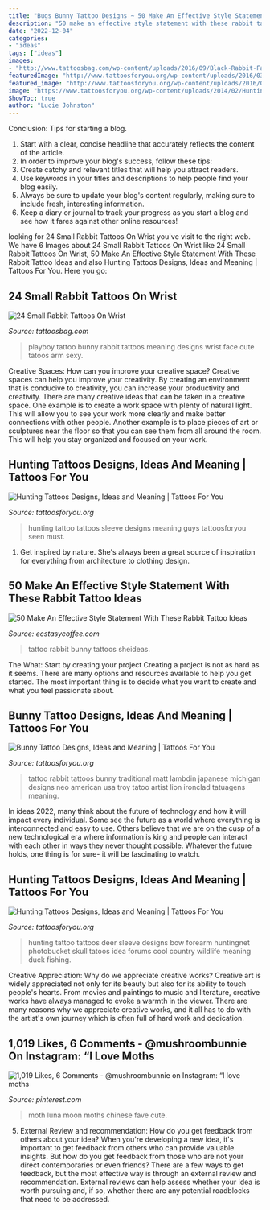 ```yaml
---
title: "Bugs Bunny Tattoo Designs ~ 50 Make An Effective Style Statement With These Rabbit Tattoo Ideas"
description: "50 make an effective style statement with these rabbit tattoo ideas"
date: "2022-12-04"
categories:
- "ideas"
tags: ["ideas"]
images:
- "http://www.tattoosbag.com/wp-content/uploads/2016/09/Black-Rabbit-Face-Tattoo-471x800.jpg"
featuredImage: "http://www.tattoosforyou.org/wp-content/uploads/2016/03/Traditional-Bunny-Tattoo.jpg"
featured_image: "http://www.tattoosforyou.org/wp-content/uploads/2016/03/Traditional-Bunny-Tattoo.jpg"
image: "https://www.tattoosforyou.org/wp-content/uploads/2014/02/Hunting-Tattoos-for-Guys.jpg"
ShowToc: true
author: "Lucie Johnston"
---
```



Conclusion: Tips for starting a blog.
1. Start with a clear, concise headline that accurately reflects the content of the article.
2. In order to improve your blog's success, follow these tips: 
3. Create catchy and relevant titles that will help you attract readers. 
4. Use keywords in your titles and descriptions to help people find your blog easily. 
5. Always be sure to update your blog's content regularly, making sure to include fresh, interesting information. 
6. Keep a diary or journal to track your progress as you start a blog and see how it fares against other online resources!

	

		
looking for 24 Small Rabbit Tattoos On Wrist you've visit to the right web. We have 6 Images about 24 Small Rabbit Tattoos On Wrist like 24 Small Rabbit Tattoos On Wrist, 50 Make An Effective Style Statement With These Rabbit Tattoo Ideas and also Hunting Tattoos Designs, Ideas and Meaning | Tattoos For You. Here you go:
		
    
## 24 Small Rabbit Tattoos On Wrist

<img loading=lazy src="http://www.tattoosbag.com/wp-content/uploads/2016/09/Black-Rabbit-Face-Tattoo-471x800.jpg" onerror="this.onerror=null;this.src='https://tse1.mm.bing.net/th?id=OIP.cr_k6iofycqYejB4MfR4DgHaMl&amp;pid=15.1';" alt="24 Small Rabbit Tattoos On Wrist">

_Source: tattoosbag.com_

>playboy tattoo bunny rabbit tattoos meaning designs wrist face cute tatoos arm sexy. 

	

Creative Spaces: How can you improve your creative space?
Creative spaces can help you improve your creativity. By creating an environment that is conducive to creativity, you can increase your productivity and creativity. There are many creative ideas that can be taken in a creative space. One example is to create a work space with plenty of natural light. This will allow you to see your work more clearly and make better connections with other people. Another example is to place pieces of art or sculptures near the floor so that you can see them from all around the room. This will help you stay organized and focused on your work.

    
## Hunting Tattoos Designs, Ideas And Meaning | Tattoos For You

<img loading=lazy src="https://www.tattoosforyou.org/wp-content/uploads/2014/02/Hunting-Tattoos-for-Guys.jpg" onerror="this.onerror=null;this.src='https://tse3.mm.bing.net/th?id=OIP._zi6icLmf9WaFbwpzTwOBgHaJ7&amp;pid=15.1';" alt="Hunting Tattoos Designs, Ideas and Meaning | Tattoos For You">

_Source: tattoosforyou.org_

>hunting tattoo tattoos sleeve designs meaning guys tattoosforyou seen must. 

	

1. Get inspired by nature. She's always been a great source of inspiration for everything from architecture to clothing design.

    
## 50 Make An Effective Style Statement With These Rabbit Tattoo Ideas

<img loading=lazy src="https://i0.wp.com/www.ecstasycoffee.com/wp-content/uploads/2017/04/Small-Rabbit-Tattoo-Ideas.jpg?resize=750%2C938" onerror="this.onerror=null;this.src='https://tse3.mm.bing.net/th?id=OIP.Ah_CJqZv1DjEES_MNSNikAHaJQ&amp;pid=15.1';" alt="50 Make An Effective Style Statement With These Rabbit Tattoo Ideas">

_Source: ecstasycoffee.com_

>tattoo rabbit bunny tattoos sheideas. 

	

The What: Start by creating your project
Creating a project is not as hard as it seems. There are many options and resources available to help you get started. The most important thing is to decide what you want to create and what you feel passionate about.

    
## Bunny Tattoo Designs, Ideas And Meaning | Tattoos For You

<img loading=lazy src="http://www.tattoosforyou.org/wp-content/uploads/2016/03/Traditional-Bunny-Tattoo.jpg" onerror="this.onerror=null;this.src='https://tse1.mm.bing.net/th?id=OIP.aAonSZNIV7ZuY1U8w-_QVwHaLI&amp;pid=15.1';" alt="Bunny Tattoo Designs, Ideas and Meaning | Tattoos For You">

_Source: tattoosforyou.org_

>tattoo rabbit tattoos bunny traditional matt lambdin japanese michigan designs neo american usa troy tatoo artist lion ironclad tatuagens meaning. 

	

In ideas 2022, many think about the future of technology and how it will impact every individual. Some see the future as a world where everything is interconnected and easy to use. Others believe that we are on the cusp of a new technological era where information is king and people can interact with each other in ways they never thought possible. Whatever the future holds, one thing is for sure- it will be fascinating to watch.

    
## Hunting Tattoos Designs, Ideas And Meaning | Tattoos For You

<img loading=lazy src="https://www.tattoosforyou.org/wp-content/uploads/2014/02/Hunting-Tattoo-Forearm.jpg" onerror="this.onerror=null;this.src='https://tse2.mm.bing.net/th?id=OIP.BtX1wzaYthFnZybjHZtRswHaJ7&amp;pid=15.1';" alt="Hunting Tattoos Designs, Ideas and Meaning | Tattoos For You">

_Source: tattoosforyou.org_

>hunting tattoo tattoos deer sleeve designs bow forearm huntingnet photobucket skull tatoos idea forums cool country wildlife meaning duck fishing. 

	

Creative Appreciation: Why do we appreciate creative works?
Creative art is widely appreciated not only for its beauty but also for its ability to touch people's hearts. From movies and paintings to music and literature, creative works have always managed to evoke a warmth in the viewer. There are many reasons why we appreciate creative works, and it all has to do with the artist's own journey which is often full of hard work and dedication.

    
## 1,019 Likes, 6 Comments - @mushroombunnie On Instagram: “I Love Moths

<img loading=lazy src="https://i.pinimg.com/736x/cf/14/c4/cf14c4ed346293af18077cb622527352.jpg" onerror="this.onerror=null;this.src='https://tse4.mm.bing.net/th?id=OIP.K4_bhGMdgg5cYEx4t6PZCwHaJP&amp;pid=15.1';" alt="1,019 Likes, 6 Comments - @mushroombunnie on Instagram: “I love moths">

_Source: pinterest.com_

>moth luna moon moths chinese fave cute. 

	

5. External Review and recommendation: How do you get feedback from others about your idea?
When you're developing a new idea, it's important to get feedback from others who can provide valuable insights. But how do you get feedback from those who are not your direct contemporaries or even friends? There are a few ways to get feedback, but the most effective way is through an external review and recommendation. External reviews can help assess whether your idea is worth pursuing and, if so, whether there are any potential roadblocks that need to be addressed.


